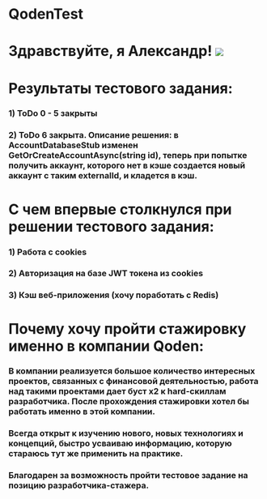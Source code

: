 # QodenTest
# Здравствуйте, я Александр! ![](https://github.com/blackcater/blackcater/raw/main/images/Hi.gif) 

# Результаты тестового задания: 
### 1) ToDo 0 - 5 закрыты
### 2) ToDo 6 закрыта. Описание решения: в AccountDatabaseStub изменен GetOrCreateAccountAsync(string id), теперь при попытке получить аккаунт, которого нет в кэше создается новый аккаунт с таким externalId, и кладется в кэш.

# С чем впервые столкнулся при решении тестового задания: 
### 1) Работа с cookies 
### 2) Авторизация на базе JWT токена из cookies
### 3) Кэш веб-приложения (хочу поработать с Redis)

# Почему хочу пройти стажировку именно в компании Qoden:
### В компании реализуется большое количество интересных проектов, связанных с финансовой деятельностью, работа над такими проектами дает буст x2 к hard-скиллам разработчика. После прохождения стажировки хотел бы работать именно в этой компании. 

### Всегда открыт к изучению нового, новых технологиях и концепций, быстро усваиваю информацию, которую стараюсь тут же применить на практике. 
### Благодарен за возможность пройти тестовое задание на позицию разработчика-стажера. 